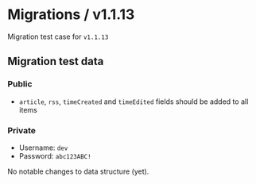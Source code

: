 # Migrations / v1.1.13

Migration test case for `v1.1.13`

## Migration test data

### Public

* `article`, `rss`, `timeCreated` and `timeEdited` fields should be added to all items

### Private

* Username: `dev`
* Password: `abc123ABC!`

No notable changes to data structure (yet).
